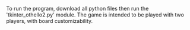 To run the program, download all python files then run the 'tkinter_othello2.py' module. The game is intended to be played with two players, with board customizability.
